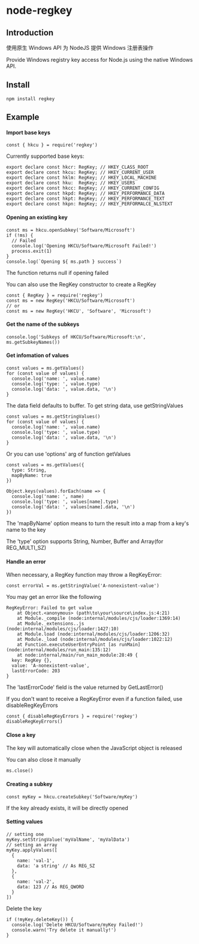 # node-regkey

## Introduction

使用原生 Windows API 为 NodeJS 提供 Windows 注册表操作

Provide Windows registry key access for Node.js using the native Windows API.

## Install

```
npm install regkey
```

## Example

#### Import base keys

```
const { hkcu } = require('regkey')
```

Currently supported base keys: 

```
export declare const hkcr: RegKey; // HKEY_CLASS_ROOT
export declare const hkcu: RegKey; // HKEY_CURRENT_USER
export declare const hklm: RegKey; // HKEY_LOCAL_MACHINE
export declare const hku:  RegKey; // HKEY_USERS
export declare const hkcc: RegKey; // HKEY_CURRENT_CONFIG
export declare const hkpd: RegKey; // HKEY_PERFORMANCE_DATA
export declare const hkpt: RegKey; // HKEY_PERFORMANCE_TEXT
export declare const hkpn: RegKey; // HKEY_PERFORMALCE_NLSTEXT
```

#### Opening an existing key

```
const ms = hkcu.openSubkey('Software/Microsoft')
if (!ms) {
  // Failed
  console.log('Opening HKCU/Software/Microsoft Failed!')
  process.exit(1)
}
console.log(`Opening ${ ms.path } success`)
```

The function returns null if opening failed

You can also use the RegKey constructor to create a RegKey

```
const { RegKey } = require('regkey')
const ms = new RegKey('HKCU/Software/Microsoft')
// or
const ms = new RegKey('HKCU', 'Software', 'Microsoft')
```

#### Get the name of the subkeys

```
console.log('Subkeys of HKCU/Software/Microsoft:\n', ms.getSubkeyNames())
```

#### Get infomation of values

```
const values = ms.getValues()
for (const value of values) {
  console.log('name: ', value.name)
  console.log('type: ', value.type)
  console.log('data: ', value.data, '\n')
}
```

The data field defaults to buffer. To get string data, use getStringValues

```
const values = ms.getStringValues()
for (const value of values) {
  console.log('name: ', value.name)
  console.log('type: ', value.type)
  console.log('data: ', value.data, '\n')
}
```

Or you can use 'options' arg of function getValues

```
const values = ms.getValues({
  type: String,
  mapByName: true
})

Object.keys(values).forEach(name => {
  console.log('name: ', name)
  console.log('type: ', values[name].type)
  console.log('data: ', values[name].data, '\n')
})
```

The 'mapByName' option means to turn the result into a map from a key's name to the key

The 'type' option supports String, Number, Buffer and Array(for REG_MULTI_SZ)

#### Handle an error

When necessary, a RegKey function may throw a RegKeyError:

```
const errorVal = ms.getStringValue('A-nonexistent-value')
```

You may get an error like the following

```
RegKeyError: Failed to get value
    at Object.<anonymous> (path\to\your\source\index.js:4:21)
    at Module._compile (node:internal/modules/cjs/loader:1369:14)
    at Module._extensions..js (node:internal/modules/cjs/loader:1427:10)
    at Module.load (node:internal/modules/cjs/loader:1206:32)
    at Module._load (node:internal/modules/cjs/loader:1022:12)
    at Function.executeUserEntryPoint [as runMain] (node:internal/modules/run_main:135:12)
    at node:internal/main/run_main_module:28:49 {
  key: RegKey {},
  value: 'A-nonexistent-value',
  lastErrorCode: 203
}
```

The 'lastErrorCode' field is the value returned by GetLastError()

If you don't want to receive a RegKeyError even if a function failed, use disableRegKeyErrors

```
const { disableRegKeyErrors } = require('regkey')
disableRegKeyErrors()
```

#### Close a key

The key will automatically close when the JavaScript object is released

You can also close it manually

```
ms.close()
```

#### Creating a subkey

```
const myKey = hkcu.createSubkey('Software/myKey')
```

If the key already exists, it will be directly opened

#### Setting values

```
// setting one
myKey.setStringValue('myValName', 'myValData')
// setting an array
myKey.applyValues([
  {
    name: 'val-1',
    data: 'a string' // As REG_SZ  
  },
  {
    name: 'val-2',
    data: 123 // As REG_QWORD
  }
])
```

Delete the key

```
if (!myKey.deleteKey()) {
  console.log('Delete HKCU/Software/myKey Failed!')
  console.warn('Try delete it manually!')
}
```
